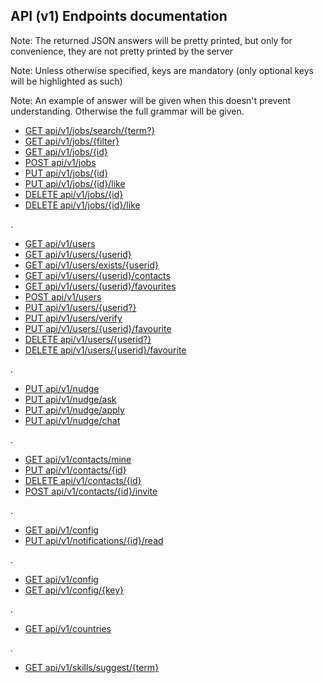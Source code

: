 ## API (v1) Endpoints documentation

Note: The returned JSON answers will be pretty printed, but only for convenience, they are not pretty printed by the server

Note: Unless otherwise specified, keys are mandatory (only optional keys will be highlighted as such)

Note: An example of answer will be given when this doesn't prevent understanding. Otherwise the full grammar will be given.

- [GET     api/v1/jobs/search/{term?}](xf1001)
- [GET     api/v1/jobs/{filter}](xf1830)
- [GET     api/v1/jobs/{id}](xf1837)
- [POST    api/v1/jobs](xf1306)
- [PUT     api/v1/jobs/{id}](xf1528)
- [PUT     api/v1/jobs/{id}/like](xf1634)
- [DELETE  api/v1/jobs/{id}](xf1554)
- [DELETE  api/v1/jobs/{id}/like](xf1649)

.

- [GET     api/v1/users](xf1826)
- [GET     api/v1/users/{userid}](xf1825)
- [GET     api/v1/users/exists/{userid}](xf1841)
- [GET     api/v1/users/{userid}/contacts](xf1844)
- [GET     api/v1/users/{userid}/favourites](xf1848)
- [POST    api/v1/users](xf1905)
- [PUT     api/v1/users/{userid?}](xf2250)
- [PUT     api/v1/users/verify](xf1827)
- [PUT     api/v1/users/{userid}/favourite](xf1856)
- [DELETE  api/v1/users/{userid?}](xf0937)
- [DELETE  api/v1/users/{userid}/favourite](xf1201)

.

- [PUT     api/v1/nudge](xf1251)
- [PUT     api/v1/nudge/ask](xf1408)
- [PUT     api/v1/nudge/apply](xf1428)
- [PUT     api/v1/nudge/chat](xf1443)

.

- [GET     api/v1/contacts/mine](xf1901)
- [PUT     api/v1/contacts/{id}](xf1902)
- [DELETE  api/v1/contacts/{id}](xf1903)
- [POST    api/v1/contacts/{id}/invite](xf1904)

.

- [GET     api/v1/config](xf1536)
- [PUT     api/v1/notifications/{id}/read](xf1537)

.

- [GET     api/v1/config](xf1559)
- [GET     api/v1/config/{key}](xf1606)

.

- [GET     api/v1/countries](xf1618)

.

- [GET     api/v1/skills/suggest/{term}](xf1629)